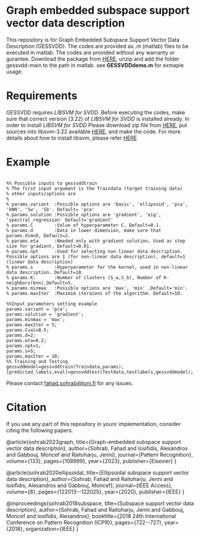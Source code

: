 # Graph embedded subspace support vector data description

This repository is for Graph Embedded Subspace Support Vector Data Description (GESSVDD). The codes are provided as .m (matlab) files to be executed in matlab. The codes are provided without any warranty or gurantee. Download the package from [HERE](https://github.com/fahadsohrab/gessvdd/archive/main.zip), unzip and add the folder gessvdd-main to the path in matlab. see **GESSVDDdemo.m** for exmaple usage.

# Requirements
GESSVDD requires *LIBSVM for SVDD*. Before executing the codes, make sure that correct version (3.22) of *LIBSVM for SVDD* is installed already. In order to install *LIBSVM for SVDD*  Please download zip file from [HERE](https://www.csie.ntu.edu.tw/~cjlin/libsvmtools/svdd/libsvm-svdd-3.22.zip), put sources into libsvm-3.22 available [HERE](https://www.csie.ntu.edu.tw/~cjlin/libsvm/oldfiles/libsvm-3.22.zip), and make the code. For more details about how to install libsvm, please refer [HERE](https://www.csie.ntu.edu.tw/~cjlin/libsvmtools/#libsvm_for_svdd_and_finding_the_smallest_sphere_containing_all_data)

# Example
```text

%% Possible inputs to gessvddtrain
% The first input argument is the Traindata (target training data)
% other inputs/options are
%
% params.variant  :Possible options are 'basic', 'ellipsoid', 'pca', 'kNN', 'Sw', 'Sb'. Default= 'pca'
% params.solution :Possible options are 'gradient', 'eig', 'spectral_regression' Default='gradient'
% params.C        :Value of hyperparameter C, Default=0.1.
% params.d        :Data in lower dimension, make sure that params.dim<D, Default=2.
% params.eta      :Needed only with gradient solution, Used as step size for gradient, Default=0.01.
% params.npt      :Used for selecting non-linear data description. Possible options are 1 (for non-linear data description), default=1 (linear data description)
% params.s        :Hyperparameter for the kernel, used in non-linear data description. Default=10.
% params.K:       :Number of clusters (S_w,S_b), Number of K-neighbors(knn),Default=5.
% params.minmax   :Possible options are 'max', 'min' ,Default='min'.
% params.maxIter  :Maximim iteraions of the algorithm. Default=10.

%%Input parameters setting example
params.variant = 'pca';
params.solution = 'gradient';
params.minmax = 'max';
params.maxIter = 5;
params.Cval=0.5;
params.d=2;
params.eta=0.2;
params.npt=1;
params.s=5;
params.maxIter = 10;
%% Training and Testing
gessvddmodel=gessvddtrain(Traindata,params);
[predicted_labels,eval]=gessvddtest(Testdata,testlabels,gessvddmodel);
```
Please contact fahad.sohrab@tuni.fi for any issues.
# Citation
If you use any part of this repository in younr implementation, consider citing the following papers.

@article{sohrab2023graph,
  title={Graph-embedded subspace support vector data description},
  author={Sohrab, Fahad and Iosifidis, Alexandros and Gabbouj, Moncef and Raitoharju, Jenni},
  journal={Pattern Recognition},
  volume={133},
  pages={108999},
  year={2023},
  publisher={Elsevier}
}
  
@article{sohrab2020ellipsoidal,
  title={Ellipsoidal subspace support vector data description},
  author={Sohrab, Fahad and Raitoharju, Jenni and Iosifidis, Alexandros and Gabbouj, Moncef},
  journal={IEEE Access},
  volume={8},
  pages={122013--122025},
  year={2020},
  publisher={IEEE}
}

@inproceedings{sohrab2018subspace,
  title={Subspace support vector data description},
  author={Sohrab, Fahad and Raitoharju, Jenni and Gabbouj, Moncef and Iosifidis, Alexandros},
  booktitle={2018 24th International Conference on Pattern Recognition (ICPR)},
  pages={722--727},
  year={2018},
  organization={IEEE}
}
